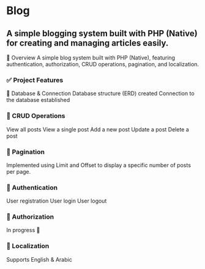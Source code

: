 # Blog
## A simple blogging system built with PHP (Native) for creating and managing articles easily.
📌 Overview
A simple blog system built with PHP (Native), featuring authentication, authorization, CRUD operations, pagination, and localization.

### ✅ Project Features
🔹 Database & Connection
Database structure (ERD) created
Connection to the database established
### 🔹 CRUD Operations
View all posts
View a single post
Add a new post
Update a post
Delete a post
### 🔹 Pagination
Implemented using Limit and Offset to display a specific number of posts per page.

### 🔹 Authentication
User registration
User login
User logout
### 🔹 Authorization
In progress 🚧
### 🔹 Localization
Supports English & Arabic
